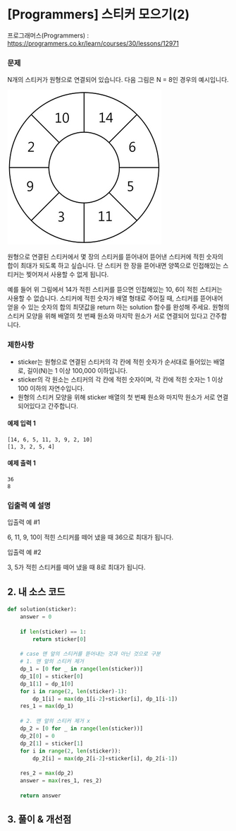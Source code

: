 # [Programmers] 스티커 모으기(2)

프로그래머스(Programmers) :  https://programmers.co.kr/learn/courses/30/lessons/12971

### 문제

N개의 스티커가 원형으로 연결되어 있습니다. 다음 그림은 N = 8인 경우의 예시입니다.

![img.png](images/12971_img.png)

원형으로 연결된 스티커에서 몇 장의 스티커를 뜯어내어 뜯어낸 스티커에 적힌 숫자의 합이 최대가 되도록 하고 싶습니다. 단 스티커 한 장을 뜯어내면 양쪽으로 인접해있는 스티커는 찢어져서 사용할 수 없게 됩니다.

예를 들어 위 그림에서 14가 적힌 스티커를 뜯으면 인접해있는 10, 6이 적힌 스티커는 사용할 수 없습니다. 스티커에 적힌 숫자가 배열 형태로 주어질 때, 스티커를 뜯어내어 얻을 수 있는 숫자의 합의 최댓값을 return 하는 solution 함수를 완성해 주세요. 원형의 스티커 모양을 위해 배열의 첫 번째 원소와 마지막 원소가 서로 연결되어 있다고 간주합니다.

### 제한사항

- sticker는 원형으로 연결된 스티커의 각 칸에 적힌 숫자가 순서대로 들어있는 배열로, 길이(N)는 1 이상 100,000 이하입니다.
- sticker의 각 원소는 스티커의 각 칸에 적힌 숫자이며, 각 칸에 적힌 숫자는 1 이상 100 이하의 자연수입니다.
- 원형의 스티커 모양을 위해 sticker 배열의 첫 번째 원소와 마지막 원소가 서로 연결되어있다고 간주합니다.

#### 예제 입력 1

```  
[14, 6, 5, 11, 3, 9, 2, 10]
[1, 3, 2, 5, 4]
```  

#### 예제 출력 1

```  
36
8
```  

### 입출력 예 설명

입출력 예 #1

6, 11, 9, 10이 적힌 스티커를 떼어 냈을 때 36으로 최대가 됩니다.

입출력 예 #2

3, 5가 적힌 스티커를 떼어 냈을 때 8로 최대가 됩니다.

## 2. 내 소스 코드

```python  
def solution(sticker):
    answer = 0

    if len(sticker) == 1:
        return sticker[0]
    
    # case 맨 앞의 스티커를 뜯어내는 것과 아닌 것으로 구분
    # 1. 맨 앞의 스티커 제거
    dp_1 = [0 for _ in range(len(sticker))]
    dp_1[0] = sticker[0]
    dp_1[1] = dp_1[0]
    for i in range(2, len(sticker)-1):
        dp_1[i] = max(dp_1[i-2]+sticker[i], dp_1[i-1])
    res_1 = max(dp_1)
    
    # 2. 맨 앞의 스티커 제거 x
    dp_2 = [0 for _ in range(len(sticker))]
    dp_2[0] = 0
    dp_2[1] = sticker[1]
    for i in range(2, len(sticker)):
        dp_2[i] = max(dp_2[i-2]+sticker[i], dp_2[i-1])
    
    res_2 = max(dp_2)
    answer = max(res_1, res_2)

    return answer
```  



## 3. 풀이 & 개선점